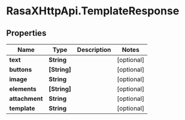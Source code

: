 # RasaXHttpApi.TemplateResponse

## Properties

Name | Type | Description | Notes
------------ | ------------- | ------------- | -------------
**text** | **String** |  | [optional] 
**buttons** | **[String]** |  | [optional] 
**image** | **String** |  | [optional] 
**elements** | **[String]** |  | [optional] 
**attachment** | **String** |  | [optional] 
**template** | **String** |  | [optional] 


